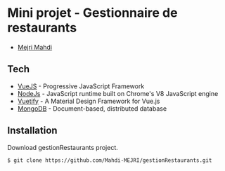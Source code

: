# Mini projet - Gestionnaire de restaurants 

* [Mejri Mahdi](https://github.com/Mahdi-MEJRI/)


## Tech

* [VueJS](https://vuejs.org/) - Progressive JavaScript Framework
* [NodeJs](https://nodejs.org/) - JavaScript runtime built on Chrome's V8 JavaScript engine 
* [Vuetify](https://www.vuetifyjs.com/) - A Material Design Framework for Vue.js
* [MongoDB](https://www.mongodb.com/) - Document-based, distributed database 


## Installation


Download gestionRestaurants project.

```sh
$ git clone https://github.com/Mahdi-MEJRI/gestionRestaurants.git
```



